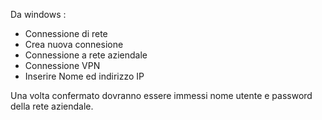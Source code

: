 Da windows : 
-  Connessione di rete
-  Crea nuova connesione
-  Connessione a rete aziendale
-  Connessione VPN
-  Inserire Nome ed indirizzo IP

Una volta confermato dovranno essere immessi nome utente e password della rete aziendale.
